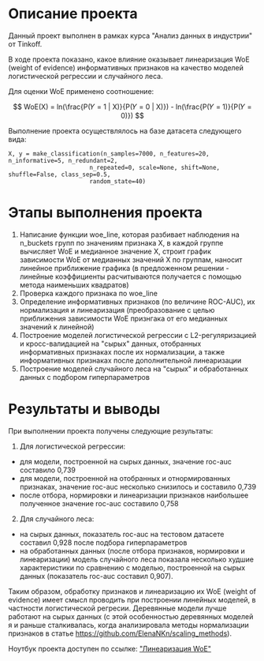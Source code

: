 # Описание проекта

Данный проект выполнен в рамках курса "Анализ данных в индустрии" от Tinkoff.

В ходе проекта показано, какое влияние оказывает линеаризация WoE (weight of evidence) информативных признаков на качество моделей логистической регрессии и случайного леса.

Для оценки WoE применено соотношение:

$$ WoE(X) = ln(\frac{P(𝑌 = 1 | X)}{P(𝑌 = 0 | X)}) - ln(\frac{P(𝑌 = 1)}{P(𝑌 = 0)}) $$

Выполнение проекта осуществлялось на базе датасета следующего вида:

    X, y = make_classification(n_samples=7000, n_features=20, n_informative=5, n_redundant=2,
                           n_repeated=0, scale=None, shift=None, shuffle=False, class_sep=0.5, 
                           random_state=40)

# Этапы выполнения проекта

1. Написание функции woe_line, которая разбивает наблюдения на n_buckets групп по значениям признака Х, в каждой группе вычисляет WoE и медианное значение Х, строит график зависимости WoE от медианных значений Х по группам, наносит линейное приближение графика (в предложенном решении - линейные коэффициенты расчитываются получается с помощью метода наименьших квадратов) 
2. Проверка каждого признака по woe_line
3. Определение информативных признаков (по величине ROC-AUC), их нормализация и линеаризация (преобразование с целью приближения зависимости WoE признгака от его медианных значений к линейной)
4. Построение моделей логистической регрессии с L2-регуляризацией и кросс-валидацией на "сырых" данных, отобранных информативных признаках после их нормализации, а также информативных признаках после дополнительной линеаризации
5. Построение моделей случайного леса на "сырых" и обработанных данных с подбором гиперпараметров

# Результаты и выводы

При выполнении проекта получены следующие результаты:

1. Для логистической регрессии:
- для модели, построенной на сырых данных, значение roc-auc составило 0,739
- для модели, построенной на отобранных и отнормированных признаках, значение roc-auc несколько снизилось и составило 0,739
- после отбора, нормировки и линеаризации признаков наибольшее полученное значение roc-auc составило 0,758

2. Для случайного леса:
- на сырых данных, показатель roc-auc на тестовом датасете составил 0,928 после подбора гиперпараметров
- на обработанных данных (после отбора признаков, нормировки и линеаризации) модель случайного леса показала несколько худшие характеристики по сравнению с моделью, построенной на сырых данных (показатель roc-auc составил 0,907).

Таким образом, обработку признаков и линеаризацию их WoE (weight of evidence) имеет смысл проводить при построении линейных моделей, в частности логистической регресии. Деревянные модели лучше работают на сырых данных (с этой особенностью деревянных моделей я и раньше сталкивалась, когда анализировала методы нормализации признаков в статье https://github.com/ElenaNKn/scaling_methods). 

Ноутбук проекта доступен по ссылке: ["Линеаризация WoE"](https://github.com/ElenaNKn/portfolio_rus/blob/master/project_features_linearization_woe/project_report.ipynb)